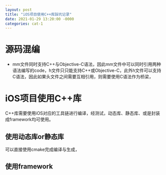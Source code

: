 ```yaml
---
layout: post
title: "iOS项目使用C++库踩坑记录"
date: 2021-01-29 13:20:00 -0000
categories: cat-1
---
```


# 源码混编
+ mm文件同时支持C++与Objective-C语法，因此mm文件中可以同时引用两种语法编写的code，h文件只只能支持C++或Objective-C，此外h文件可以支持C语法，因此如果头文件之间需要互相引用，则需要使用C语法作为桥梁，

# iOS项目使用C++库
C++库需要使用iOS对应的工具链进行编译，经测试，动态库、静态库、或是封装成framework均可使用。
## 使用动态库or静态库
可以直接使用cmake完成编译与生成，
## 使用framework
